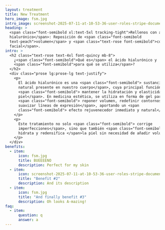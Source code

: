 ```yaml
---
layout: treatment
title: New Treatment
hero_image: fsm.jpg
intro_image: screenshot-2025-07-11-at-10-53-36-user-roles-stripe-documentation.png
heading: >
  <span class="font-semibold xl:text-5xl tracking-tight">Rellenos con ácido
  hialurónico</span>: Reposición de <span class="font-semibold
  text-peach">volumen</span> y <span class="text-rose font-semibold">contorno
  facial</span>.
intro: >
  <h2 class="text-rose text-4xl font-quincy mb-8">
    ¿<span class="font-semibold">Qué es</span> el ácido hialurónico y
    <span class="font-semibold">para qué se utiliza</span>?
  </h2>
  <div class="prose lg:prose-lg text-justify">
    <p>
      El ácido hialurónico es una <span class="font-semibold"> sustancia
      natural presente en nuestro cuerpo</span>, cuya principal función es
      <span class="font-semibold"> mantener la hidratación y elasticidad de la
      piel</span>. En medicina estética, se utiliza en forma de gel para
      <span class="font-semibold"> reponer volumen, redefinir contornos y
      suavizar líneas de expresión</span>, aportando un <span
      class="font-semibold"> efecto rejuvenecedor inmediato y natural</span>.
    </p>
    <p>
      Este tratamiento no solo <span class="font-semibold"> corrige
      imperfecciones</span>, sino que también <span class="font-semibold">
      hidrata y redensifica </span>la piel sin necesidad de añadir volumen.
    </p>
  </div>
benefits:
  - item:
      icon: fsm.jpg
      title: BUEEEENO
      description: Perfect for my skin
  - item:
      icon: screenshot-2025-07-11-at-10-53-36-user-roles-stripe-documentation.png
      title: "Benefit #2"
      description: And its description
  - item:
      icon: fsm.jpg
      title: "And finally benefit #3"
      description: Oh looks A-mazing!
faq:
  - item:
      question: q
      answer: a
---
```

